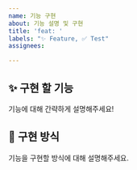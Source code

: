 ```yaml
---
name: 기능 구현
about: 기능 설명 및 구현
title: 'feat: '
labels: "✨ Feature, ✅ Test"
assignees: 

---
```


## ✨ 구현 할 기능
기능에 대해 간략하게 설명해주세요!

## 📢 구현 방식
기능을 구현할 방식에 대해 설명해주세요.

<br>

[//]: # (### 📕 래퍼런스)
